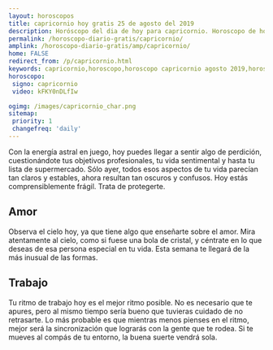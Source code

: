 ```yaml
---
layout: horoscopos
title: capricornio hoy gratis 25 de agosto del 2019 
description: Horóscopo del dia de hoy para capricornio. Horoscopo de hoy 25 de agosto del 2019. Las predicciones de amor, trabajo, vida personal gratis.
permalink: /horoscopo-diario-gratis/capricornio/
amplink: /horoscopo-diario-gratis/amp/capricornio/
home: FALSE
redirect_from: /p/capricornio.html
keywords: capricornio,horoscopo,horoscopo capricornio agosto 2019,horoscopo capricornio hoy,tarot capricornio agosto 2019,horoscopo capricornio,tarot capricornio hoy,horoscopo de hoy,horoscopo diario,tarot del amor,horoscopo de hoy capricornio,horoscopo diario del tarot, Horoscopo de hoy capricornio 25 de agosto del 2019,horóscopo del día
horoscopo:
 signo: capricornio
 video: kFKY0nDLfIw

ogimg: /images/capricornio_char.png
sitemap:
 priority: 1
 changefreq: 'daily'
---
```



Con la energía astral en juego, hoy puedes llegar a sentir algo de perdición, cuestionándote tus objetivos profesionales, tu vida sentimental y hasta tu lista de supermercado. Sólo ayer, todos esos aspectos de tu vida parecían tan claros y estables, ahora resultan tan oscuros y confusos. Hoy estás comprensiblemente frágil. Trata de protegerte.

## Amor

Observa el cielo hoy, ya que tiene algo que enseñarte sobre el amor. Mira atentamente al cielo, como si fuese una bola de cristal, y céntrate en lo que deseas de esa persona especial en tu vida. Esta semana te llegará de la más inusual de las formas.

## Trabajo

Tu ritmo de trabajo hoy es el mejor ritmo posible. No es necesario que te apures, pero al mismo tiempo sería bueno que tuvieras cuidado de no retrasarte. Lo más probable es que mientras menos pienses en el ritmo, mejor será la sincronización que lograrás con la gente que te rodea. Si te mueves al compás de tu entorno, la buena suerte vendrá sola.